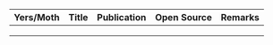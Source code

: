 | Yers/Moth | Title | Publication | Open Source | Remarks |
| --------- | ----- | ----------- | ----------- | ------- |
|           |       |             |             |         |
|           |       |             |             |         |
|           |       |             |             |         |

